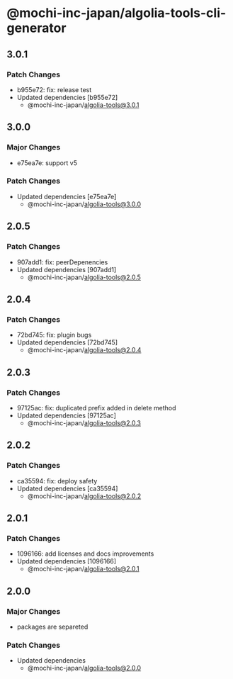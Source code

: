 # @mochi-inc-japan/algolia-tools-cli-generator

## 3.0.1

### Patch Changes

- b955e72: fix: release test
- Updated dependencies [b955e72]
  - @mochi-inc-japan/algolia-tools@3.0.1

## 3.0.0

### Major Changes

- e75ea7e: support v5

### Patch Changes

- Updated dependencies [e75ea7e]
  - @mochi-inc-japan/algolia-tools@3.0.0

## 2.0.5

### Patch Changes

- 907add1: fix: peerDepenencies
- Updated dependencies [907add1]
  - @mochi-inc-japan/algolia-tools@2.0.5

## 2.0.4

### Patch Changes

- 72bd745: fix: plugin bugs
- Updated dependencies [72bd745]
  - @mochi-inc-japan/algolia-tools@2.0.4

## 2.0.3

### Patch Changes

- 97125ac: fix: duplicated prefix added in delete method
- Updated dependencies [97125ac]
  - @mochi-inc-japan/algolia-tools@2.0.3

## 2.0.2

### Patch Changes

- ca35594: fix: deploy safety
- Updated dependencies [ca35594]
  - @mochi-inc-japan/algolia-tools@2.0.2

## 2.0.1

### Patch Changes

- 1096166: add licenses and docs improvements
- Updated dependencies [1096166]
  - @mochi-inc-japan/algolia-tools@2.0.1

## 2.0.0

### Major Changes

- packages are separeted

### Patch Changes

- Updated dependencies
  - @mochi-inc-japan/algolia-tools@2.0.0
